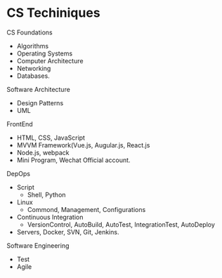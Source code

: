 # CS Techiniques

CS Foundations
	
- Algorithms
- Operating Systems
- Computer Architecture
- Networking
- Databases.

Software Architecture

- Design Patterns
- UML
	
FrontEnd

- HTML, CSS, JavaScript
- MVVM Framework(Vue.js, Augular.js, React.js
- Node.js, webpack
- Mini Program, Wechat Official account.
	
DepOps
	
- Script
  - Shell, Python
- Linux
  - Commond, Management, Configurations
- Continuous Integration
  - VersionControl, AutoBuild, AutoTest, IntegrationTest, AutoDeploy
- Servers, Docker, SVN, Git, Jenkins.

Software Engineering
	
- Test
- Agile
